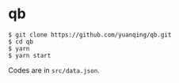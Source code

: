 # qb

```
$ git clone https://github.com/yuanqing/qb.git
$ cd qb
$ yarn
$ yarn start
```

Codes are in `src/data.json`.
